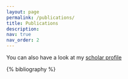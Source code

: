 ```yaml
---
layout: page
permalink: /publications/
title: Publications
description: 
nav: true
nav_order: 2
---
```

You can also have a look at my [scholar profile](https://scholar.google.fr/citations?user=sc5yAlEAAAAJ&hl=en)
<!-- _pages/publications.md -->
<div class="publications">

{% bibliography %}

</div>
